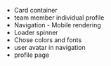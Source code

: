 - Card container
- team member individual profile
- Navigation - Mobile rendering
- Loader spinner
- Chose colors and fonts
- user avatar in navigation
- profile page
